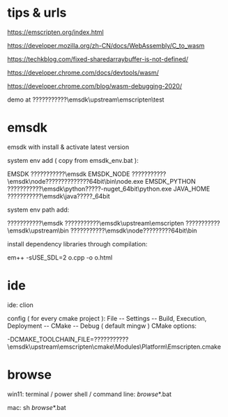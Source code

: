 # tips & urls

https://emscripten.org/index.html

https://developer.mozilla.org/zh-CN/docs/WebAssembly/C_to_wasm

https://techkblog.com/fixed-sharedarraybuffer-is-not-defined/

https://developer.chrome.com/docs/devtools/wasm/

https://developer.chrome.com/blog/wasm-debugging-2020/

demo at ???????????\emsdk\upstream\emscripten\test

# emsdk

emsdk with install & activate latest version

system env add ( copy from emsdk_env.bat ):

EMSDK          ???????????\emsdk
EMSDK_NODE     ???????????\emsdk\node\??????????????64bit\bin\node.exe
EMSDK_PYTHON   ???????????\emsdk\python\?????-nuget_64bit\python.exe
JAVA_HOME      ???????????\emsdk\java\?????_64bit

system env path add:

???????????\emsdk
???????????\emsdk\upstream\emscripten
???????????\emsdk\upstream\bin
???????????\emsdk\node\?????????64bit\bin


install dependency libraries through compilation:

em++ -sUSE_SDL=2 o.cpp -o o.html


# ide

ide: clion

config ( for every cmake project ):
File -- Settings -- Build, Execution, Deployment -- CMake -- Debug ( default mingw ) CMake options: 

-DCMAKE_TOOLCHAIN_FILE=???????????\emsdk\upstream\emscripten\cmake\Modules\Platform\Emscripten.cmake


# browse

win11:
terminal / power shell / command line:
_browse_*.bat

mac:
sh _browse_*.bat

